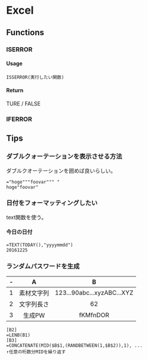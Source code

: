 # Excel

## Functions

### ISERROR
#### Usage
```excel
ISSERROR(実行したい関数)
```
#### Return
TURE / FALSE

### IFERROR

## Tips
### ダブルクォーテーションを表示させる方法
ダブルクオーテーションを囲めば良いらしい。
```excel
="hoge"""foovar""" "
hoge"foovar"
```
### 日付をフォーマッティングしたい
text関数を使う。
#### 今日の日付
```excel
=TEXT(TODAY(),"yyyymmdd")
20161225
```
### ランダムパスワードを生成

|-|A|B|
| :------------- | :-------------: |:---:|
|1|素材文字列|123...90abc...xyzABC...XYZ|
|2|文字列長さ|62|
|3|生成PW|fKMfnDOR|

```
[B2]
=LENB(B1)
[B3]
=CONCATENATE(MID($B$1,(RANDBETWEEN(1,$B$2)),1), ...
↑任意の桁数分MIDを繰り返す
```
